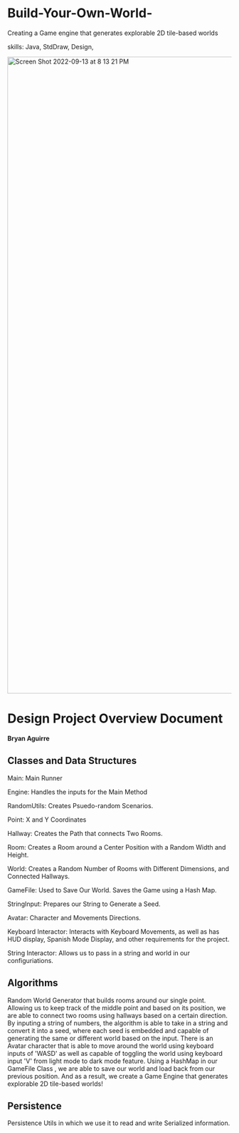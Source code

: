 # Build-Your-Own-World-

Creating a Game engine that generates explorable 2D tile-based worlds 


skills: Java, StdDraw, Design,



<img width="1427" alt="Screen Shot 2022-09-13 at 8 13 21 PM" src="https://user-images.githubusercontent.com/107953902/190051156-3bcac045-f772-4035-a4bd-5483fc6e6768.png">



# Design Project Overview Document

**Bryan Aguirre**


## Classes and Data Structures

Main: Main Runner

Engine: Handles the inputs for the Main Method

RandomUtils: Creates Psuedo-random Scenarios.

Point: X and Y Coordinates

Hallway: Creates the Path that connects Two Rooms.

Room: Creates a Room around a Center Position with a Random Width and Height.

World: Creates a Random Number of Rooms with Different Dimensions, and Connected Hallways.

GameFile: Used to Save Our World. Saves the Game using a Hash Map.

StringInput: Prepares our String to Generate a Seed.

Avatar: Character and Movements Directions.

Keyboard Interactor: Interacts with Keyboard Movements, as well as has HUD display, Spanish Mode Display, and other requirements for the project. 

String Interactor: Allows us to pass in a string and world in our configuriations. 

## Algorithms

Random World Generator that builds rooms around our single point. Allowing us to keep track of the middle point and based on its position, we are able to connect two rooms using hallways based on a certain direction. By inputing a string of numbers, the algorithm is able to take in a string and convert it into a seed, where each seed is embedded and capable of generating the same or different world based on the input. There is an Avatar character that is able to move around the world using keyboard inputs of 'WASD' as well as capable of toggling the world using keyboard input 'V' from light mode to dark mode feature. Using a HashMap in our GameFile Class , we are able to save our world and load back from our previous position. And as a result, we create a Game Engine that generates explorable 2D tile-based worlds! 

## Persistence
Persistence Utils in which we use it to read and write Serialized information. 

